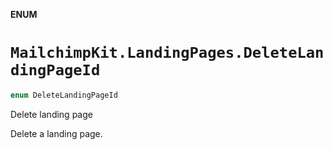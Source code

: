 **ENUM**

# `MailchimpKit.LandingPages.DeleteLandingPageId`

```swift
enum DeleteLandingPageId
```

Delete landing page

Delete a landing page.
